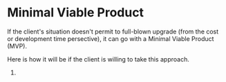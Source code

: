 
# Minimal Viable Product

If the client's situation doesn't permit to full-blown upgrade (from the cost or development time persective), it can go with a Minimal Viable Product (MVP).

Here is how it will be if the client is willing to take this approach.

1. 
